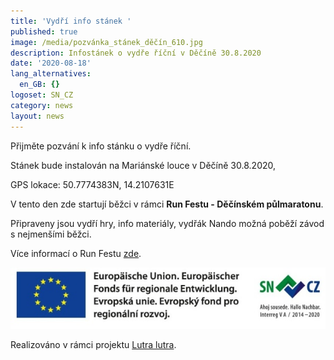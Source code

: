 ```yaml
---
title: 'Vydří info stánek '
published: true
image: /media/pozvánka_stánek_děčín_610.jpg
description: Infostánek o vydře říční v Děčíně 30.8.2020
date: '2020-08-18'
lang_alternatives:
  en_GB: {}
logoset: SN_CZ
category: news
layout: news
---
```

Přijměte pozvání k info stánku o vydře říční. 

Stánek bude instalován na Mariánské louce v Děčíně 30.8.2020,

GPS lokace: 50.7774383N, 14.2107631E

V tento den zde startují běžci v rámci **Run Festu  - Děčínském půlmaratonu**. 

Připraveny jsou vydří hry, info materiály, vydřák Nando možná poběží závod s nejmenšími běžci. 

Více informací o Run Festu [zde](http://konkordia-decin.cz/decin-run-fest/).

![](/media/spojene_loga_610.jpg)

Realizováno v rámci projektu [Lutra lutra](/projekty/projekt-lutra-lutra).
